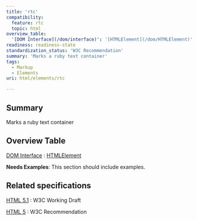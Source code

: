 ```yaml
---
title: 'rtc'
compatibility:
  feature: rtc
  topic: html
overview_table:
  '[DOM Interface](/dom/interface)': '[HTMLElement](/dom/HTMLElement)'
readiness: readiness-state
standardization_status: 'W3C Recommendation'
summary: 'Marks a ruby text container'
tags:
  - Markup
  - Elements
uri: html/elements/rtc

---
```

## Summary

Marks a ruby text container

## Overview Table

[DOM Interface](/dom/interface)
:   [HTMLElement](/dom/HTMLElement)

**Needs Examples**: This section should include examples.

## Related specifications

[HTML 5.1](http://www.w3.org/TR/html51/text-level-semantics.html#the-rtc-element)
:   W3C Working Draft

[HTML 5](http://www.w3.org/TR/html5/text-level-semantics.html#the-rtc-element)
:   W3C Recommendation

